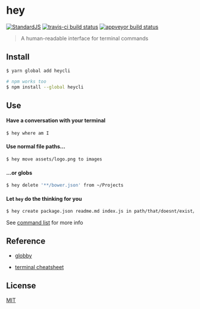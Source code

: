 # hey

[![StandardJS](https://img.shields.io/badge/code_style-standard-brightgreen.svg)](https://standardjs.com)
[![travis-ci build status](https://api.travis-ci.org/chrisdothtml/hey.svg?branch=master)](https://travis-ci.org/chrisdothtml/hey/branches)
[![appveyor build status](https://ci.appveyor.com/api/projects/status/a9pgib0css58hkhk/branch/master?svg=true)](https://ci.appveyor.com/project/chrisdothtml/hey)

> A human-readable interface for terminal commands

## Install

```bash
$ yarn global add heycli

# npm works too
$ npm install --global heycli
```

## Use

#### Have a conversation with your terminal

```bash
$ hey where am I
```

#### Use normal file paths...

```bash
$ hey move assets/logo.png to images
```

#### ...or globs

```bash
$ hey delete '**/bower.json' from ~/Projects
```

#### Let `hey` do the thinking for you

```bash
$ hey create package.json readme.md index.js in path/that/doesnt/exist/yet
```

See [command list](commands.md) for more info

## Reference

- [globby](https://github.com/sindresorhus/globby)

- [terminal cheatsheet](https://github.com/0nn0/terminal-mac-cheatsheet)

## License

[MIT](license)
